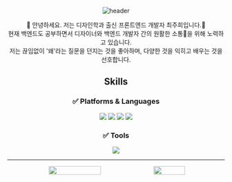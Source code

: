 

<div align="center">
 
 ![header](https://capsule-render.vercel.app/api?type=Waving&height=200&color=26436C&text=WHY?)
 
👋 안녕하세요. 저는 디자인학과 출신 프론트엔드 개발자 최주희입니다.👋 </br>
현재 백엔드도 공부하면서 디자이너와 백엔드 개발자 간의 원활한 소통💬을 위해 노력하고 있습니다.</br>
저는 끊임없이 '왜'라는 질문을 던지는 것을 좋아하며, 다양한 것을 익히고 배우는 것을 선호합니다.

##  Skills

### ✅ Platforms & Languages
<img src="https://img.shields.io/badge/react-61DAFB?style=flat-square&logo=react&logoColor=black"/> <img src="https://img.shields.io/badge/nextjs-ffffff?style=flat-square&logo=nextdotjs&logoColor=black"/>
<img src="https://img.shields.io/badge/typescript-3178C6?style=flat-square&logo=typescript&logoColor=white"/>
<img src="https://img.shields.io/badge/express-ffffff?style=flat-square&logo=express&logoColor=black"/>

### ✅ Tools
<img src="https://img.shields.io/badge/firebase-FFCA28?style=flat-square&logo=firebase&logoColor=FF7139"/>
 
</div>

<hr/>

<div align="center" style="display: flex; justify-content: center; align-items: center;">
  <img src="https://github-readme-stats.vercel.app/api?username=juhee067&show_icons=true&theme=dark" style="width: 49%;"/>
  <img src="https://github-readme-stats.vercel.app/api/top-langs/?username=juhee067&layout=compact&theme=dark" style="width: 38%;"/>
</div>
